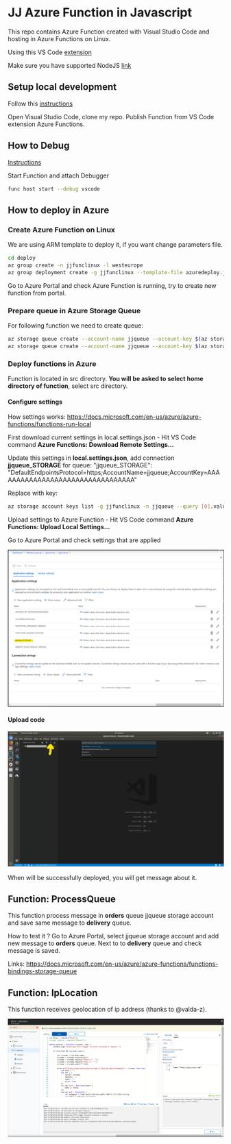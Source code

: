 # JJ Azure Function in Javascript
This repo contains Azure Function created with Visual Studio Code and hosting in Azure Functions on Linux.

Using this VS Code [extension](https://marketplace.visualstudio.com/items?itemName=ms-azuretools.vscode-azurefunctions)

Make sure you have supported NodeJS [link](https://nodejs.org/en/download/package-manager/#debian-and-ubuntu-based-linux-distributions)

## Setup local development
Follow this [instructions](https://docs.microsoft.com/en-us/azure/azure-functions/functions-run-local)

Open Visual Studio Code, clone my repo. Publish Function from VS Code extension Azure Functions.

## How to Debug
[Instructions](https://docs.microsoft.com/en-us/azure/azure-functions/functions-run-local)

Start Function and attach Debugger
```bash
func host start --debug vscode
```

## How to deploy in Azure

### Create Azure Function on Linux

We are using ARM template to deploy it, if you want change parameters file.

```bash
cd deploy
az group create -n jjfunclinux -l westeurope
az group deployment create -g jjfunclinux --template-file azuredeploy.json --parameters azuredeploy-params.json
```

Go to Azure Portal and check Azure Function is running, try to create new function from portal.

### Prepare queue in Azure Storage Queue

For following function we need to create queue:
```bash
az storage queue create --account-name jjqueue --account-key $(az storage account keys list -g jjfunclinux -n jjqueue --query [0].value -o json) -n orders
az storage queue create --account-name jjqueue --account-key $(az storage account keys list -g jjfunclinux -n jjqueue --query [0].value -o json) -n delivery
```

### Deploy functions in Azure

Function is located in src directory. **You will be asked to select home directory of function**, select src directory.

#### Configure settings

How settings works: https://docs.microsoft.com/en-us/azure/azure-functions/functions-run-local

First download current settings in local.settings.json - Hit VS Code command **Azure Functions: Download Remote Settings...**

Update this settings in **local.settings.json**, add connection **jjqueue_STORAGE** for queue:
"jjqueue_STORAGE": "DefaultEndpointsProtocol=https;AccountName=jjqueue;AccountKey=AAAAAAAAAAAAAAAAAAAAAAAAAAAAAAAAA"

Replace with key:
```bash
az storage account keys list -g jjfunclinux -n jjqueue --query [0].value -o json
```

Upload settings to Azure Function - Hit VS Code command **Azure Functions: Upload Local Settings...**

Go to Azure Portal and check settings that are applied

![Azure Functions settings](media/func-settings.png)

#### Upload code

![Function deploy from VSCode](media/func-deploy.png)

When will be successfully deployed, you will get message about it.

## Function: ProcessQueue

This function process message in **orders** queue jjqueue storage account and save same message to **delivery** queue.

How to test it ? Go to Azure Portal, select jjqueue storage account and add new message to **orders** queue. Next to to **delivery** queue and check message is saved.

Links: https://docs.microsoft.com/en-us/azure/azure-functions/functions-bindings-storage-queue

## Function: IpLocation

This function receives geolocation of ip address (thanks to @valda-z).

![screenshot1](media/func-iplocation.png)
